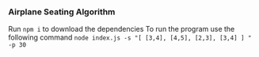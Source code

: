 ### Airplane Seating Algorithm
Run `npm i` to download the dependencies
To run the program use the following command `node index.js -s "[ [3,4], [4,5], [2,3], [3,4] ] " -p 30`

